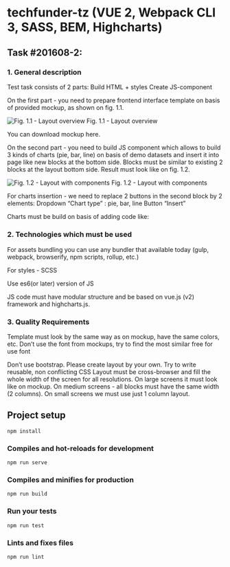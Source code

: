 # techfunder-tz (VUE 2, Webpack CLI 3, SASS, BEM, Highcharts)

## Task #201608-2: 

### 1. General description

Test task consists of 2 parts:
Build HTML + styles
Create JS-component

On the first part - you need to prepare frontend interface template on basis of provided mockup, as shown on fig. 1.1. 

![Fig. 1.1 - Layout overview](http://xn--d1acnqm9f.xn--p1ai/data/fig-1.png)
Fig. 1.1 - Layout overview

You can download mockup here.

On the second part - you need to build JS component which allows to build 3 kinds of charts (pie, bar, line) on basis of demo datasets and insert it into page like new blocks at the bottom side. Blocks must be similar to existing 2 blocks at the layout bottom side. Result must look like on fig. 1.2.

![Fig. 1.2 - Layout with components](http://xn--d1acnqm9f.xn--p1ai/data/fig-2.png)
Fig. 1.2 - Layout with components

For charts insertion - we need to replace 2 buttons in the second block by 2 elements:
Dropdown “Chart type” : pie, bar, line
Button “Insert”


Charts must be build on basis of adding code like: 
##### <chart type=”line” data-set=””></chart>


### 2. Technologies which must be used
For assets bundling you can use any bundler that available today (gulp, webpack, browserify, npm scripts, rollup, etc.)

For styles - SCSS

Use es6(or later) version of JS

JS code must have modular structure and be based on vue.js (v2) framework and highcharts.js.


### 3. Quality Requirements
Template must look by the same way as on mockup, have the same colors, etc.
Don’t use the font from mockups, try to find the most similar free for use font

Don’t use bootstrap. Please create layout by your own.
Try to write reusable, non conflicting CSS
Layout must be cross-browser and fill the whole width of the screen for all resolutions. On large screens it must look like on mockup. On medium screens - all blocks must have the same width (2 columns). On small screens we must use just 1 column layout.



## Project setup
```
npm install
```

### Compiles and hot-reloads for development
```
npm run serve
```

### Compiles and minifies for production
```
npm run build
```

### Run your tests
```
npm run test
```

### Lints and fixes files
```
npm run lint
```
